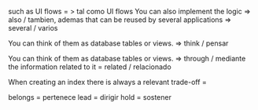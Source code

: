 such as UI flows = > tal como UI flows
You can also implement the logic  => also / tambien, ademas
that can be reused by several applications => several / varios

You can think of them as database tables or views. => think / pensar

You can think of them as database tables or views. => through / mediante
the information related to it = related / relacionado



When creating an index there is always a relevant trade-off = 



belongs  = pertenece
lead = dirigir
hold = sostener